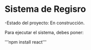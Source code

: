 <h1> Sistema de Regisro</h1>

-Estado del proyecto: En construcción.


Para ejecutar el sistema, debes poner:

'''npm install react'''
